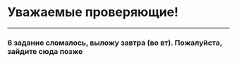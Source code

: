 # Уважаемые проверяющие!
---

### 6 задание сломалось, выложу завтра (во вт). Пожалуйста, зайдите сюда позже